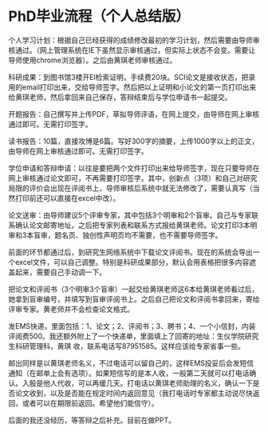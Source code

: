 PhD毕业流程（个人总结版）
========
个人学习计划：根据自己已经获得的成绩修改最初的学习计划，然后需要由导师审核通过。（网上管理系统在IE下虽然显示审核通过，但实际上状态不会变。需要让导师使用chrome浏览器）。之后由黄琪老师审核通过。


科研成果：到图书馆3楼开EI检索证明，手续费20块。SCI论文是接收状态，把录用的email打印出来，交给导师签字。然后把以上证明和小论文的第一页打印出来给黄琪老师，然后拿回来自己保存，答辩结束后与学位申请书一起提交。


开题报告：自己撰写并上传PDF，草拟导师评语，在网上提交，由导师在网上审核通过即可。无需打印签字。


读书报告：10篇，直接攻博是6篇。写好300字的摘要，上传1000字以上的正文，由导师在网上审核通过即可。无需打印签字。


学位申请和答辩申请：以往是要把两个文件打印出来给导师签字，现在只要导师在网上审核通过论文即可，不再需要打印签字。其中，创新点（3项）和自己对研究局限的评价会出现在评阅书上，导师审核后系统中就无法修改了，需要认真写（当然打印前还可以直接在excel中改）。


论文送审：由导师建议5个评审专家，其中包括3个明审和2个盲审。自己与专家联系确认论文邮寄地址，之后把专家列表和联系方式报给黄琪老师。论文打印3本明审和3本盲审，题名页、独创性声明页均不需要，也不需要导师签字。


前面的环节都通过后，到研究生网络系统中下载论文评阅书。现在的系统会导出一个excel文件，可以自己调整。特别是科研成果部分，默认会用表格把很多内容遮盖起来，需要自己手动调一下。


把论文和评阅书（3个明审3个盲审）一起交给黄琪老师这6本给黄琪老师看过后，她拿到盲审编号，并填写到盲审评阅书上。之后自己把论文和评阅书拿回来，寄给评审专家。黄老师并不会检查论文格式。


发EMS快递，里面包括：1、论文；2、评阅书；3、聘书；4、一个小信封，内装评阅费500。我还额外附上了一个快递单，里面填上了回寄的地址：生仪学院研究生科研管理科，黄琪 收，联系电话写87951585。这样应该给专家省事一些。


邮出同样是以黄琪老师名义，不过电话可以留自己的，这样EMS投妥后会发短信通知（在邮单上会有选项）。如果短信写的是本人收，一般第二天就可以打电话确认。入股是他人代收，可以再缓几天。打电话以黄琪老师助理的名义，确认一下是否论文收到，以及是否能在规定时间内返回意见（我打电话时专家都主动说尽快返回，或者可以在期限前返回。希望他们能信守）。

后面的我还没经历，等答辩之后补充。目前在做PPT。
